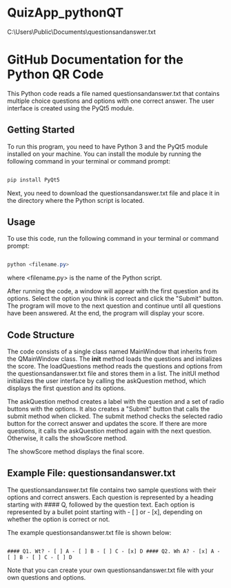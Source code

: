 # QuizApp_pythonQT
C:\\Users\\Public\\Documents\\questionsandanswer.txt

# GitHub Documentation for the Python QR Code

This Python code reads a file named questionsandanswer.txt that contains multiple choice questions and options with one correct answer. The user interface is created using the PyQt5 module.

## Getting Started

To run this program, you need to have Python 3 and the PyQt5 module installed on your machine. You can install the module by running the following command in your terminal or command prompt:

```powershell code

pip install PyQt5 
```
Next, you need to download the questionsandanswer.txt file and place it in the directory where the Python script is located.

## Usage

To use this code, run the following command in your terminal or command prompt:

```powershell code

python <filename.py> 
```
where <filename.py> is the name of the Python script.

After running the code, a window will appear with the first question and its options. Select the option you think is correct and click the "Submit" button. The program will move to the next question and continue until all questions have been answered. At the end, the program will display your score.

## Code Structure

The code consists of a single class named MainWindow that inherits from the QMainWindow class. The __init__ method loads the questions and initializes the score. The loadQuestions method reads the questions and options from the questionsandanswer.txt file and stores them in a list. The initUI method initializes the user interface by calling the askQuestion method, which displays the first question and its options.

The askQuestion method creates a label with the question and a set of radio buttons with the options. It also creates a "Submit" button that calls the submit method when clicked. The submit method checks the selected radio button for the correct answer and updates the score. If there are more questions, it calls the askQuestion method again with the next question. Otherwise, it calls the showScore method.

The showScore method displays the final score.

## Example File: questionsandanswer.txt

The questionsandanswer.txt file contains two sample questions with their options and correct answers. Each question is represented by a heading starting with #### Q, followed by the question text. Each option is represented by a bullet point starting with - [ ] or - [x], depending on whether the option is correct or not.

The example questionsandanswer.txt file is shown below:

```test Imput

#### Q1. Wt? - [ ] A - [ ] B - [ ] C - [x] D #### Q2. Wh A? - [x] A - [ ] B - [ ] C - [ ] D 
```
Note that you can create your own questionsandanswer.txt file with your own questions and options.

